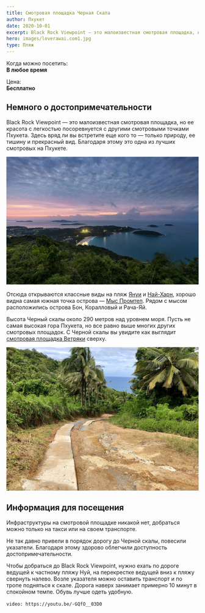 ```yaml
---
title: Смотровая площадка Черная Скала
author: Пхукет
date: 2020-10-01
excerpt: Black Rock Viewpoint — это малоизвестная смотровая площадка, но ее красота с легкостью посоревнуется с другими смотровыми точками Пхукета.
hero: images/loverawai.com1.jpg
type: Пляж
---
```

Когда можно посетить:  
**В любое время**

Цена:  
**Бесплатно**

## Немного о достопримечательности
Black Rock Viewpoint — это малоизвестная смотровая площадка, но ее красота с легкостью посоревнуется с другими смотровыми точками Пхукета. Здесь вряд ли вы встретите еще кого то — только природу, ее тишину и прекрасный вид. Благодаря этому это одна из лучших смотровых на Пхукете.

![Смотровая площадка Черная Скала Black Rock ViewPoint](images/Joey-Santini.jpg "Источник Joey Santini")

Отсюда открываются классные виды на пляж [Януи](https://we-travel.today/plyazh-yanui/) и [Най-Харн](https://we-travel.today/plyazh-naj-harn/), хорошо видна самая южная точка острова — [Мыс Промтеп](https://we-travel.today/mys-promtep/). Рядом с мысом расположились острова Бон, Коралловый и Рача-Яй.

Высота Черный скалы около 290 метров над уровнем моря. Пусть не самая высокая гора Пхукета, но все равно выше многих других смотровых площадок. С Черной скалы вы увидите как выглядит [смотровая площадка Ветряки](https://we-travel.today/smotrovaya-ploshadka-vetryaki/) сверху.

![Смотровая площадка Черная Скала Black Rock ViewPoint](images/1.jpg "Тропа ведущая к черной скале")
 
## Информация для посещения
Инфраструктуры на смотровой площадке никакой нет, добраться можно только на такси или на своем транспорте. 

Не так давно привели в порядок дорогу до Черной скалы, повесили указатели. Благодаря этому здорово облегчили доступность достопримечательности.

Чтобы добраться до Black Rock Viewpoint, нужно ехать по дороге ведущей к частному пляжу Нуй, на перекрестке ведущей вниз к пляжу свернуть налево. Возле указателя можно оставить транспорт и по тропе подняться к скале. Дорога наверх занимает примерно 10 минут в спокойном темпе. Обувь лучше одеть удобную.

`video: https://youtu.be/-GQfO__03D0`

